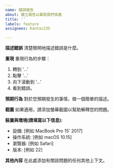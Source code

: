 ```yaml
---
name: 錯誤報告
about: 建立報告以幫助我們改進
title: ''
labels: feature
assignees: Kantai235

---
```


**描述錯誤**
清楚簡明地描述錯誤是什麼。

**重現**
重現行為的步驟：
1. 轉到 '...'
2. 點擊 '...'
3. 向下滾動到 '...'
4. 看到錯誤。

**預期行為**
對於您預期發生的事情，做一個簡單的描述。

**截圖**
如果適用，請添加螢幕截圖以幫助解釋您的問題。

**裝置與環境(請填寫以下信息):**
* 設備: [例如 MacBook Pro 15' 2017]
* 操作系統: [例如 macOS 10.15]
* 瀏覽器: [例如 Safari]
* 版本: [例如 22]

**其他內容**
在此處添加有關該問題的任何其他上下文。
